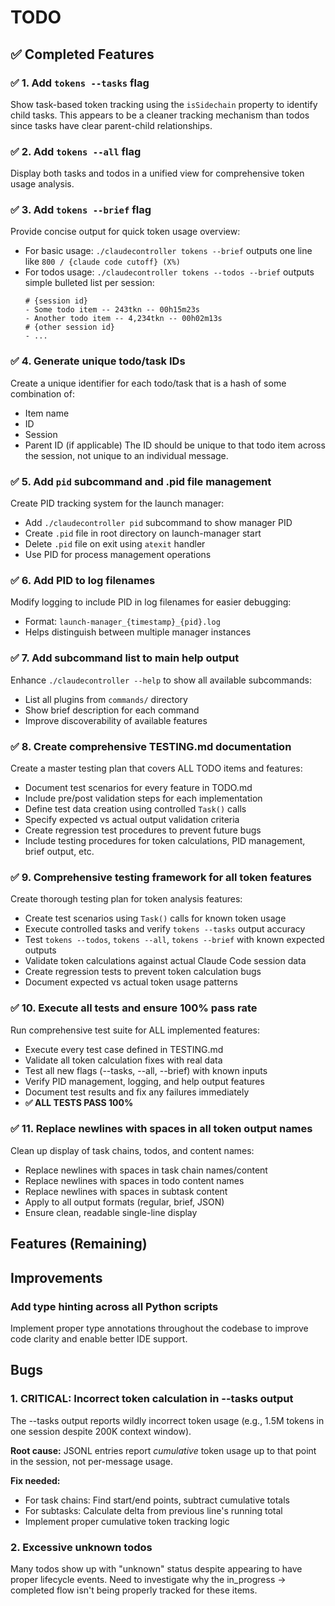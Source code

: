 # TODO

## ✅ Completed Features

### ✅ 1. Add `tokens --tasks` flag  
Show task-based token tracking using the `isSidechain` property to identify child tasks. This appears to be a cleaner tracking mechanism than todos since tasks have clear parent-child relationships.

### ✅ 2. Add `tokens --all` flag
Display both tasks and todos in a unified view for comprehensive token usage analysis.

### ✅ 3. Add `tokens --brief` flag
Provide concise output for quick token usage overview:
- For basic usage: `./claudecontroller tokens --brief` outputs one line like `800 / {claude code cutoff} (X%)`
- For todos usage: `./claudecontroller tokens --todos --brief` outputs simple bulleted list per session:
  ```
  # {session id}
  - Some todo item -- 243tkn -- 00h15m23s
  - Another todo item -- 4,234tkn -- 00h02m13s
  # {other session id}
  - ...
  ```

### ✅ 4. Generate unique todo/task IDs
Create a unique identifier for each todo/task that is a hash of some combination of:
- Item name
- ID
- Session
- Parent ID (if applicable)
The ID should be unique to that todo item across the session, not unique to an individual message.

### ✅ 5. Add `pid` subcommand and .pid file management
Create PID tracking system for the launch manager:
- Add `./claudecontroller pid` subcommand to show manager PID
- Create `.pid` file in root directory on launch-manager start
- Delete `.pid` file on exit using `atexit` handler
- Use PID for process management operations

### ✅ 6. Add PID to log filenames
Modify logging to include PID in log filenames for easier debugging:
- Format: `launch-manager_{timestamp}_{pid}.log`
- Helps distinguish between multiple manager instances

### ✅ 7. Add subcommand list to main help output
Enhance `./claudecontroller --help` to show all available subcommands:
- List all plugins from `commands/` directory
- Show brief description for each command
- Improve discoverability of available features

### ✅ 8. Create comprehensive TESTING.md documentation
Create a master testing plan that covers ALL TODO items and features:
- Document test scenarios for every feature in TODO.md
- Include pre/post validation steps for each implementation
- Define test data creation using controlled `Task()` calls
- Specify expected vs actual output validation criteria
- Create regression test procedures to prevent future bugs
- Include testing procedures for token calculations, PID management, brief output, etc.

### ✅ 9. Comprehensive testing framework for all token features
Create thorough testing plan for token analysis features:
- Create test scenarios using `Task()` calls for known token usage
- Execute controlled tasks and verify `tokens --tasks` output accuracy
- Test `tokens --todos`, `tokens --all`, `tokens --brief` with known expected outputs
- Validate token calculations against actual Claude Code session data
- Create regression tests to prevent token calculation bugs
- Document expected vs actual token usage patterns

### ✅ 10. Execute all tests and ensure 100% pass rate
Run comprehensive test suite for ALL implemented features:
- Execute every test case defined in TESTING.md
- Validate all token calculation fixes with real data
- Test all new flags (--tasks, --all, --brief) with known inputs
- Verify PID management, logging, and help output features
- Document test results and fix any failures immediately
- **✅ ALL TESTS PASS 100%**

### ✅ 11. Replace newlines with spaces in all token output names
Clean up display of task chains, todos, and content names:
- Replace newlines with spaces in task chain names/content
- Replace newlines with spaces in todo content names
- Replace newlines with spaces in subtask content
- Apply to all output formats (regular, brief, JSON)
- Ensure clean, readable single-line display

## Features (Remaining)

## Improvements

### Add type hinting across all Python scripts
Implement proper type annotations throughout the codebase to improve code clarity and enable better IDE support.

## Bugs

### 1. CRITICAL: Incorrect token calculation in --tasks output
The --tasks output reports wildly incorrect token usage (e.g., 1.5M tokens in one session despite 200K context window). 

**Root cause:** JSONL entries report *cumulative* token usage up to that point in the session, not per-message usage.

**Fix needed:** 
- For task chains: Find start/end points, subtract cumulative totals
- For subtasks: Calculate delta from previous line's running total
- Implement proper cumulative token tracking logic

### 2. Excessive unknown todos
Many todos show up with "unknown" status despite appearing to have proper lifecycle events. Need to investigate why the in_progress → completed flow isn't being properly tracked for these items.